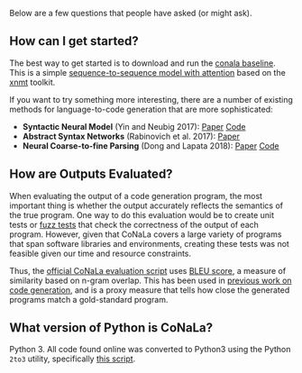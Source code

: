 Below are a few questions that people have asked (or might ask).

## How can I get started?

The best way to get started is to download and run the
[conala baseline](https://github.com/conala-corpus/conala-baseline/).
This is a simple [sequence-to-sequence model with attention](https://arxiv.org/abs/1703.01619) based
on the [xnmt](https://github.com/neulab/xnmt/) toolkit.

If you want to try something more interesting, there are a number
of existing methods for language-to-code generation that are more sophisticated:
* **Syntactic Neural Model** (Yin and Neubig 2017): [Paper](https://arxiv.org/abs/1704.01696) [Code](https://github.com/pcyin/NL2code)
* **Abstract Syntax Networks** (Rabinovich et al. 2017): [Paper](https://arxiv.org/abs/1704.07535)
* **Neural Coarse-to-fine Parsing** (Dong and Lapata 2018): [Paper](https://arxiv.org/abs/1805.04793) [Code](https://github.com/donglixp/coarse2fine)

## How are Outputs Evaluated?

When evaluating the output of a code generation program, the most
important thing is whether the output accurately reflects the semantics
of the true program. One way to do this evaluation would be to create
unit tests or [fuzz tests](https://en.wikipedia.org/wiki/Fuzzing) that
check the correctness of the output of each program. However, given that
CoNaLa covers a large variety of programs that span software libraries
and environments, creating these tests was not feasible given our time
and resource constraints.

Thus, the [official CoNaLa evaluation script](https://github.com/conala-corpus/conala-baseline/blob/master/eval/conala_eval.py)
uses [BLEU score](https://en.wikipedia.org/wiki/BLEU), a measure of similarity
based on n-gram overlap. This has been used in
[previous work on code generation](https://arxiv.org/abs/1603.06744),
and is a proxy measure that tells how close the generated programs
match a gold-standard program.

## What version of Python is CoNaLa?

Python 3. All code found online was converted to Python3 using the
Python `2to3` utility, specifically [this script](https://github.com/conala-corpus/conala-baseline/blob/master/preproc/convert_to_python3.py).
